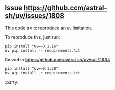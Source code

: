 ## Issue https://github.com/astral-sh/uv/issues/1808

This code try to reproduce an `uv` limitation.

To reproduce this, just run:

```console
pip install "uv==0.1.16"
uv pip install -r requirements.txt
```

Solved in https://github.com/astral-sh/uv/pull/2684 

```console
pip install "uv==0.1.28"
uv pip install -r requirements.txt
```

:party: